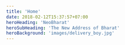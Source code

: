 ```yaml
---
title: 'Home'
date: 2018-02-12T15:37:57+07:00
heroHeading: 'NeoBharat'
heroSubHeading: 'The New Address of Bharat'
heroBackground: 'images/delivery_boy.jpg'
---
```

